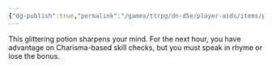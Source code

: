```yaml
---
{"dg-publish":true,"permalink":"/games/ttrpg/dn-d5e/player-aids/items/potions/potion-of-sparkling-wit/","tags":["TTRPG/DND/5e"],"noteIcon":""}
---
```



This glittering potion sharpens your mind. For the next hour, you have advantage on Charisma-based skill checks, but you must speak in rhyme or lose the bonus.
